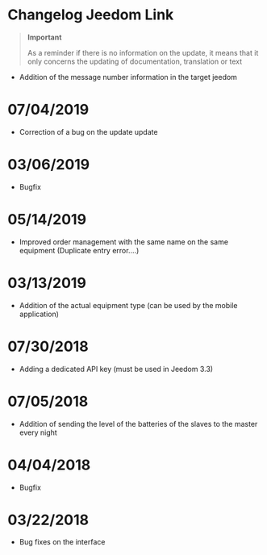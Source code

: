 # Changelog Jeedom Link

>**Important**
>
>As a reminder if there is no information on the update, it means that it only concerns the updating of documentation, translation or text

- Addition of the message number information in the target jeedom

# 07/04/2019

- Correction of a bug on the update update

# 03/06/2019

- Bugfix

# 05/14/2019

- Improved order management with the same name on the same equipment (Duplicate entry error....)

# 03/13/2019

- Addition of the actual equipment type (can be used by the mobile application)

# 07/30/2018

- Adding a dedicated API key (must be used in Jeedom 3.3)

# 07/05/2018

- Addition of sending the level of the batteries of the slaves to the master every night

# 04/04/2018

- Bugfix

# 03/22/2018

- Bug fixes on the interface
